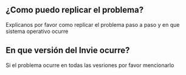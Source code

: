 ## ¿Como puedo replicar el problema?
Explicanos por favor como replicar el problema paso a paso y en que sistema operativo ocurre
## En que versión del Invie ocurre?
Si el problema ocurre en todas las vesriones por favor mencionarlo
